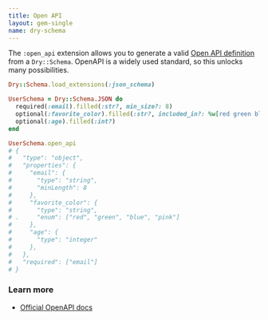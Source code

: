 ```yaml
---
title: Open API
layout: gem-single
name: dry-schema
---
```


The `:open_api` extension allows you to generate a valid [Open API definition](https://swagger.io/docs/specification/about/) from a `Dry::Schema`. OpenAPI is a widely used standard, so this unlocks many possibilities.

```ruby
Dry::Schema.load_extensions(:json_schema)

UserSchema = Dry::Schema.JSON do
  required(:email).filled(:str?, min_size?: 8)
  optional(:favorite_color).filled(:str?, included_in?: %w[red green blue pink])
  optional(:age).filled(:int?)
end

UserSchema.open_api 
# {
#   "type": "object",
#   "properties": {
#     "email": {
#       "type": "string",
#       "minLength": 8
#     },
#     "favorite_color": {
#       "type": "string",
# .     "enum": ["red", "green", "blue", "pink"]
#     },
#     "age": {
#       "type": "integer"
#     },
#   },
#   "required": ["email"] 
# }
```

### Learn more

- [Official OpenAPI docs](https://www.openapis.org/)

